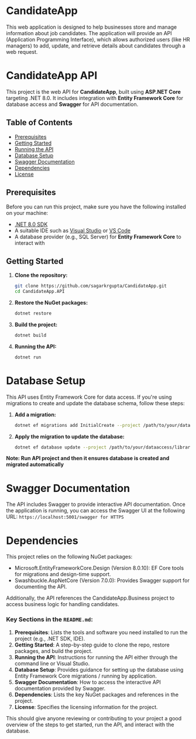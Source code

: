 # CandidateApp
This web application is designed to help businesses store and manage information about job candidates. The application will provide an API (Application Programming Interface), which allows authorized users (like HR managers) to add, update, and retrieve details about candidates through a web request.


# CandidateApp API

This project is the web API for **CandidateApp**, built using **ASP.NET Core** targeting .NET 8.0. It includes integration with **Entity Framework Core** for database access and **Swagger** for API documentation.

## Table of Contents

- [Prerequisites](#prerequisites)
- [Getting Started](#getting-started)
- [Running the API](#running-the-api)
- [Database Setup](#database-setup)
- [Swagger Documentation](#swagger-documentation)
- [Dependencies](#dependencies)
- [License](#license)

## Prerequisites

Before you can run this project, make sure you have the following installed on your machine:

- [.NET 8.0 SDK](https://dotnet.microsoft.com/download/dotnet/8.0)
- A suitable IDE such as [Visual Studio](https://visualstudio.microsoft.com/) or [VS Code](https://code.visualstudio.com/)
- A database provider (e.g., SQL Server) for **Entity Framework Core** to interact with

## Getting Started

1. **Clone the repository:**

   ```bash
   git clone https://github.com/sagarkrgupta/CandidateApp.git
   cd CandidateApp.API
   ```

2. **Restore the NuGet packages:**

   ```bash   
   dotnet restore
   ```


3. **Build the project:**

   ```bash   
   dotnet build
   ```

   
3. **Running the API:**

   ```bash   
   dotnet run
   ```

# Database Setup

This API uses Entity Framework Core for data access. If you're using migrations to create and update the database schema, follow these steps:

1. **Add a migration:**

   ```bash
   dotnet ef migrations add InitialCreate --project /path/to/your/dataaccess/library --startup-project /path/to/your/api/project   
   ```

2. **Apply the migration to update the database:**

   ```bash   
   dotnet ef database update --project /path/to/your/dataaccess/library --startup-project /path/to/your/api/project
   ```
**Note: Run API project and then it ensures database is created and migrated automatically**
   
# Swagger Documentation

The API includes Swagger to provide interactive API documentation. Once the application is running, you can access the Swagger UI at the following URL:
`https://localhost:5001/swagger for HTTPS`



   
# Dependencies

This project relies on the following NuGet packages:

* Microsoft.EntityFrameworkCore.Design (Version 8.0.10): EF Core tools for migrations and design-time support.
* Swashbuckle.AspNetCore (Version 7.0.0): Provides Swagger support for documenting the API.

Additionally, the API references the CandidateApp.Business project to access business logic for handling candidates.



### Key Sections in the `README.md`:
1. **Prerequisites**: Lists the tools and software you need installed to run the project (e.g., .NET SDK, IDE).
2. **Getting Started**: A step-by-step guide to clone the repo, restore packages, and build the project.
3. **Running the API**: Instructions for running the API either through the command line or Visual Studio.
4. **Database Setup**: Provides guidance for setting up the database using Entity Framework Core migrations / running by application.
5. **Swagger Documentation**: How to access the interactive API documentation provided by Swagger.
6. **Dependencies**: Lists the key NuGet packages and references in the project.
7. **License**: Specifies the licensing information for the project.

This should give anyone reviewing or contributing to your project a good overview of the steps to get started, run the API, and interact with the database.
